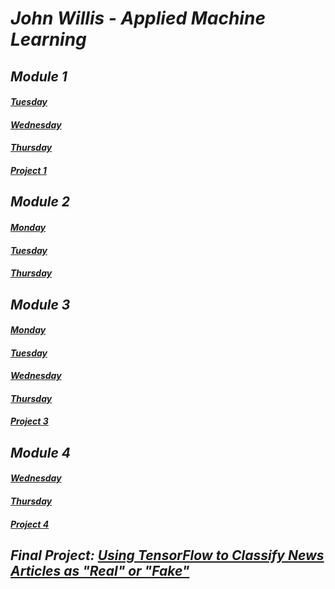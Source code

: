 # ___John Willis - Applied Machine Learning___ 
## ___Module 1___
#### ___[Tuesday](tuesday1.md)___
#### ___[Wednesday](wednesday1.md)___
#### ___[Thursday](https://eanelson01.github.io/DATA310/images/thurs1.html)___
#### ___[Project 1](project1.md)___
  
## ___Module 2___
#### ___[Monday](monday2.md)___
#### ___[Tuesday](tuesday2.md)___
#### ___[Thursday](thursday2.md)___
  
## ___Module 3___
#### ___[Monday](monday3.md)___
#### ___[Tuesday](tuesday3.md)___
#### ___[Wednesday](wednesday3.md)___
#### ___[Thursday](thursday3.md)___
#### ___[Project 3](project3.md)___
  
## ___Module 4___
#### ___[Wednesday](wednesday4.md)___
#### ___[Thursday](thursday4.md)___
#### ___[Project 4](https://eanelson01.github.io/DATA310/mod4/project4.html)___
  
## ___Final Project: [Using TensorFlow to Classify News Articles as "Real" or "Fake"](FinalProject.md)___


